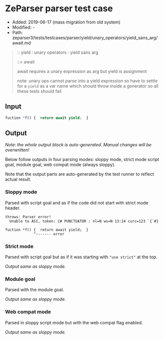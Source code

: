 # ZeParser parser test case

- Added: 2019-06-17 (mass migration from old system)
- Modified: -
- Path: zeparser3/tests/testcases/parser/yield/unary_operators/yield_sans_arg/await.md

> :: yield : unary operators : yield sans arg
>
> ::> await
>
> await requires a unary expression as arg but yield is assignment
>
> note: unary ops cannot parse into a yield expression so have to settle for a `yield` as a var name which should throw inside a generator so all these tests should fail

## Input


`````js
fuction *f() {  return await yield;  }
`````

## Output

_Note: the whole output block is auto-generated. Manual changes will be overwritten!_

Below follow outputs in four parsing modes: sloppy mode, strict mode script goal, module goal, web compat mode (always sloppy).

Note that the output parts are auto-generated by the test runner to reflect actual result.

### Sloppy mode

Parsed with script goal and as if the code did not start with strict mode header.

`````
throws: Parser error!
  Unable to ASI, token: {# PUNCTUATOR : nl=N ws=N 13:14 curc=123 `{`#}

fuction *f() {  return await yield;  }
             ^------- error
`````

### Strict mode

Parsed with script goal but as if it was starting with `"use strict"` at the top.

_Output same as sloppy mode._

### Module goal

Parsed with the module goal.

_Output same as sloppy mode._

### Web compat mode

Parsed in sloppy script mode but with the web compat flag enabled.

_Output same as sloppy mode._

